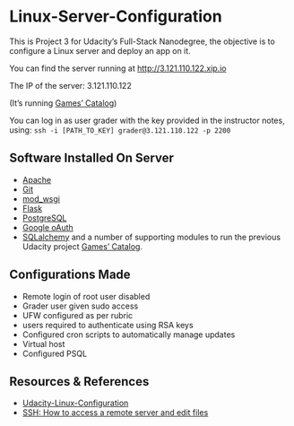 # Linux-Server-Configuration

This is Project 3 for Udacity’s Full-Stack Nanodegree, the objective is to configure a Linux server and deploy an app on it.

You can find the server running at http://3.121.110.122.xip.io 

The IP of the server: 3.121.110.122 

(It’s running   [Games’ Catalog](https://github.com/ANFALATAWI/Games_Catalog))

You can log in as user grader with the key provided in the instructor notes, using:
`ssh -i [PATH_TO_KEY] grader@3.121.110.122 -p 2200`

## Software Installed On Server
* [Apache](https://httpd.apache.org)
* [Git](https://git-scm.com)
* [mod_wsgi](https://en.wikipedia.org/wiki/Mod_wsgi)
* [Flask](http://flask.pocoo.org)
* [PostgreSQL](https://www.postgresql.org)
* [Google oAuth](https://developers.google.com/identity/protocols/OAuth2)
* [SQLalchemy](https://www.sqlalchemy.org)
and  a number of supporting modules to run the previous Udacity project [Games’ Catalog](https://github.com/ANFALATAWI/Games_Catalog).

## Configurations Made
* Remote login of root user disabled
* Grader user given sudo access
* UFW configured as per rubric
* users required to authenticate using RSA keys
* Configured cron scripts to automatically manage updates
* Virtual host
* Configured PSQL

## Resources & References
* [Udacity-Linux-Configuration](https://github.com/mulligan121/Udacity-Linux-Configuration/blob/master/README.md)
* [SSH: How to access a remote server and edit files](https://www.youtube.com/watch?v=HcwK8IWc-a8)  
